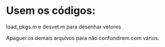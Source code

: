 # Usem os códigos:
load_pkgs.m e desvet.m para desenhar vetores

Apaguei os demais arquivos para não confundirem com vários.

